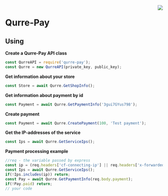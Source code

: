 <img src="https://cdn.scpsl.store/qurre.store/img/payments.png" align="right" />

# Qurre-Pay
## Using
**Create a Qurre-Pay API class**

```js
const QurreAPI = require('qurre-pay');
const Qurre = new QurreAPI(private_key, public_key);
```
**Get information about your store**

```js
const Store = await Qurre.GetShopInfo();
```
**Get information about payment by id**

```js
const Payment = await Qurre.GetPaymentInfo('3gui7GYus798');
```
**Create payment**

```js
const Payment = await Qurre.CreatePayment(100, 'Test payment');
```
**Get the IP-addresses of the service**

```js
const Ips = await Qurre.GetServiceIps();
```
**Payment processing example**

```js
//req - the variable passed by express
const ip = (req.headers['cf-connecting-ip'] || req.headers['x-forwarded-for'] || req.socket.remoteAddress)?.replace('::ffff:', '');
const Ips = await Qurre.GetServiceIps();
if(!Ips.includes(ip)) return;
const Pay = await Qurre.GetPaymentInfo(req.body.payment);
if(!Pay.paid) return;
// your code
```
